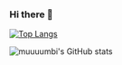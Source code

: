 ### Hi there 👋
[![Top Langs](https://github-readme-stats.vercel.app/api/top-langs/?username=muuuumbi&layout=compact)](https://github.com/delay-100/github-readme-stats)

![muuuumbi's GitHub stats](https://github-readme-stats.vercel.app/api?username=muuuumbi&show_icons=true&theme=radical)

<!--
**muuuumbi/muuuumbi** is a ✨ _special_ ✨ repository because its `README.md` (this file) appears on your GitHub profile.

Here are some ideas to get you started:

- 🔭 I’m currently working on ...
- 🌱 I’m currently learning ...
- 👯 I’m looking to collaborate on ...
- 🤔 I’m looking for help with ...
- 💬 Ask me about ...
- 📫 How to reach me: ...
- 😄 Pronouns: ...
- ⚡ Fun fact: ...
-->
